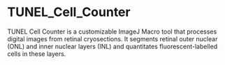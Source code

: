 # TUNEL_Cell_Counter 
TUNEL Cell Counter is a customizable ImageJ Macro tool that processes digital images from retinal cryosections. It segments retinal outer nuclear (ONL) and inner nuclear layers (INL) and quantitates fluorescent-labelled cells in these layers. 
